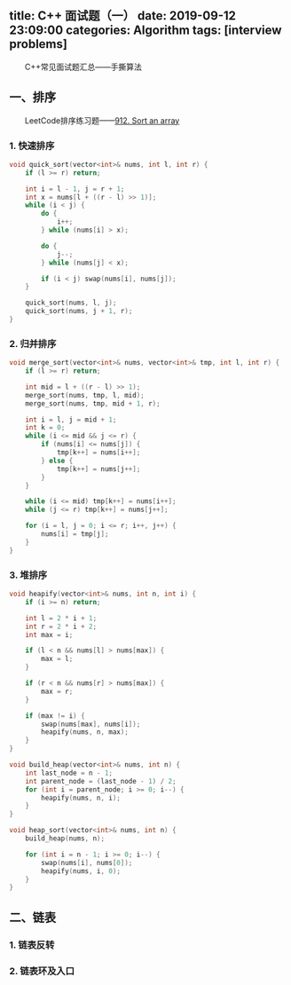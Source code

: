 title: C++ 面试题（一）
date: 2019-09-12 23:09:00
categories: Algorithm
tags: [interview problems]
---

　　C++常见面试题汇总——手撕算法

<!-- more -->

## 一、排序

　　LeetCode排序练习题——[912. Sort an array](https://leetcode.com/problems/sort-an-array/)

### 1. 快速排序

```C++
void quick_sort(vector<int>& nums, int l, int r) {
    if (l >= r) return;

    int i = l - 1, j = r + 1;
    int x = nums[l + ((r - l) >> 1)];
    while (i < j) {
        do {
            i++;
        } while (nums[i] > x);

        do {
            j--;
        } while (nums[j] < x);

        if (i < j) swap(nums[i], nums[j]);
    }

    quick_sort(nums, l, j);
    quick_sort(nums, j + 1, r);
}
```

### 2. 归并排序

```C++
void merge_sort(vector<int>& nums, vector<int>& tmp, int l, int r) {
    if (l >= r) return;

    int mid = l + ((r - l) >> 1);
    merge_sort(nums, tmp, l, mid);
    merge_sort(nums, tmp, mid + 1, r);

    int i = l, j = mid + 1;
    int k = 0;
    while (i <= mid && j <= r) {
        if (nums[i] <= nums[j]) {
            tmp[k++] = nums[i++];
        } else {
            tmp[k++] = nums[j++];
        }
    }

    while (i <= mid) tmp[k++] = nums[i++];
    while (j <= r) tmp[k++] = nums[j++];

    for (i = l, j = 0; i <= r; i++, j++) {
        nums[i] = tmp[j];
    }
}
```

### 3. 堆排序

```C++
void heapify(vector<int>& nums, int n, int i) {
    if (i >= n) return;

    int l = 2 * i + 1;
    int r = 2 * i + 2;
    int max = i;

    if (l < n && nums[l] > nums[max]) {
        max = l;
    }

    if (r < n && nums[r] > nums[max]) {
        max = r;
    }

    if (max != i) {
        swap(nums[max], nums[i]);
        heapify(nums, n, max);
    }
}

void build_heap(vector<int>& nums, int n) {
    int last_node = n - 1;
    int parent_node = (last_node - 1) / 2;
    for (int i = parent_node; i >= 0; i--) {
        heapify(nums, n, i);
    }
}

void heap_sort(vector<int>& nums, int n) {
    build_heap(nums, n);

    for (int i = n - 1; i >= 0; i--) {
        swap(nums[i], nums[0]);
        heapify(nums, i, 0);
    }
}
```

## 二、链表

### 1. 链表反转

### 2. 链表环及入口

